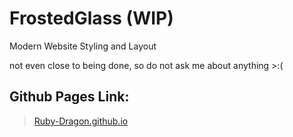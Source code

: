# FrostedGlass (WIP) 
Modern Website Styling and Layout

not even close to being done, so do not ask me about anything >:(

## Github Pages Link: 

>[Ruby-Dragon.github.io](https://ruby-dragon.github.io/FrostedGlass/)